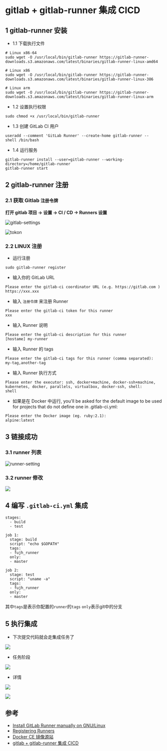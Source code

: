 # gitlab + gitlab-runner 集成 CICD

## 1 gitlab-runner 安装

* 1.1 下载执行文件

```
# Linux x86-64
sudo wget -O /usr/local/bin/gitlab-runner https://gitlab-runner-downloads.s3.amazonaws.com/latest/binaries/gitlab-runner-linux-amd64

# Linux x86
sudo wget -O /usr/local/bin/gitlab-runner https://gitlab-runner-downloads.s3.amazonaws.com/latest/binaries/gitlab-runner-linux-386

# Linux arm
sudo wget -O /usr/local/bin/gitlab-runner https://gitlab-runner-downloads.s3.amazonaws.com/latest/binaries/gitlab-runner-linux-arm
```

* 1.2 设置执行权限

```
sudo chmod +x /usr/local/bin/gitlab-runner
```

* 1.3 创建 GitLab CI 用户

```
useradd --comment 'GitLab Runner' --create-home gitlab-runner --shell /bin/bash
```

* 1.4 运行服务

```
gitlab-runner install --user=gitlab-runner --working-directory=/home/gitlab-runner
gitlab-runner start
```

## 2 gitlab-runner 注册

### 2.1 获取 Gitlab `注册令牌`

**打开 gitlab 项目 -> 设置 -> CI / CD -> Runners 设置**

![gitlab-settings](https://upload-images.jianshu.io/upload_images/13859457-13f2ce49905e47b5.png?imageMogr2/auto-orient/strip%7CimageView2/2/w/1240)

![tokon](https://upload-images.jianshu.io/upload_images/13859457-da9fe9cf9dc2d0c1.png?imageMogr2/auto-orient/strip%7CimageView2/2/w/1240)


### 2.2 LINUX 注册

* 运行注册

```
sudo gitlab-runner register
```

* 输入你的 GitLab URL

```
Please enter the gitlab-ci coordinator URL (e.g. https://gitlab.com )
https://xxx.xxx
```

* 输入 `注册令牌` 来注册 Runner

```
Please enter the gitlab-ci token for this runner
xxx
```

* 输入 Runner 说明

```
Please enter the gitlab-ci description for this runner
[hostame] my-runner
```

* 输入 Runner 的 tags

```
Please enter the gitlab-ci tags for this runner (comma separated):
my-tag,another-tag
```

* 输入 Runner 执行方式

```
Please enter the executor: ssh, docker+machine, docker-ssh+machine, kubernetes, docker, parallels, virtualbox, docker-ssh, shell:
shell
```

* 如果是在 Docker 中运行, you'll be asked for the default image to be used for projects that do not define one in .gitlab-ci.yml:

```
Please enter the Docker image (eg. ruby:2.1):
alpine:latest
```

## 3 链接成功

### 3.1 runner 列表

![runner-setting](https://upload-images.jianshu.io/upload_images/13859457-bc049fd86e240035.png?imageMogr2/auto-orient/strip%7CimageView2/2/w/1240)

### 3.2 runner 修改

![](https://upload-images.jianshu.io/upload_images/13859457-65efe242bf766b67.png?imageMogr2/auto-orient/strip%7CimageView2/2/w/1240)

## 4 编写 `.gitlab-ci.yml` 集成

```
stages:
  - build
  - test

job 1:
  stage: build
  script: "echo $GOPATH"
  tags:
  - fujh_runner
  only:
  - master

job 2:
  stage: test
  script: "uname -a"
  tags:
  - fujh_runner
  only:
  - master
```

其中`tags`是表示你配置的`runner`的`tags`
`only`表示git中的分支

## 5 执行集成

* 下次提交代码就会走集成任务了

![](https://upload-images.jianshu.io/upload_images/13859457-671fad6cf2be8969.png?imageMogr2/auto-orient/strip%7CimageView2/2/w/1240)

* 任务阶段

![](https://upload-images.jianshu.io/upload_images/13859457-544bfe059dff44f4.png?imageMogr2/auto-orient/strip%7CimageView2/2/w/1240)

* 详情

![](https://upload-images.jianshu.io/upload_images/13859457-e6297fd619727b14.png?imageMogr2/auto-orient/strip%7CimageView2/2/w/1240)

![](https://upload-images.jianshu.io/upload_images/13859457-e3511f9a3f4be935.png?imageMogr2/auto-orient/strip%7CimageView2/2/w/1240)

## 参考

* [Install GitLab Runner manually on GNU/Linux](https://docs.gitlab.com/runner/install/linux-manually.html)
* [Registering Runners](https://docs.gitlab.com/runner/register/index.html)
* [Docker CE 镜像源站](https://yq.aliyun.com/articles/110806?spm=5176.8351553.0.0.151c19911eJVWX)
* [gitlab + gitlab-runner 集成 CICD](https://segmentfault.com/a/1190000016069906)





